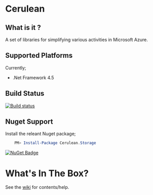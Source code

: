 # Cerulean

## What is it ?
A set of libraries for simplifying various activities in Microsoft Azure.

## Supported Platforms
Currently;

* .Net Framework 4.5

## Build Status
[![Build status](https://ci.appveyor.com/api/projects/status/7oafe47aa618a0ao?svg=true)](https://ci.appveyor.com/project/Yortw/cerulean)

## Nuget Support

Install the releant Nuget package;

```powershell
    PM> Install-Package Cerulean.Storage
```

[![NuGet Badge](https://buildstats.info/nuget/cerulean)](https://www.nuget.org/packages/cerulean/)

# What's In The Box?
See the [wiki](https://github.com/Yortw/Cerulean/wiki) for contents/help.
